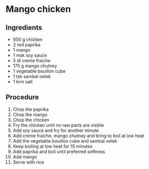 # Mango chicken
## Ingredients
- 650 g chicken
- 2 red paprika
- 1 mango
- 1 msk soy sauce
- 5 dl creme fraiche
- 175 g mango chutney
- 1 vegetable bouillon cube
- 1 tsk sambal oelek
- 1 krm salt
## Procedure
1. Chop the paprika
2. Chop the mango
3. Chop the chicken
4. Fry the chicken until no raw parts are visible
5. Add soy sauce and fry for another minute
6. Add creme fraiche, mango chutney and bring to boil at low heat
7. Add the vegetable bouillon cube and sambal oelek
8. Keep boiling at low heat for 15 minutes
9. Add paprika and boil until preferred softness
10. Add mango
11. Serve with rice
